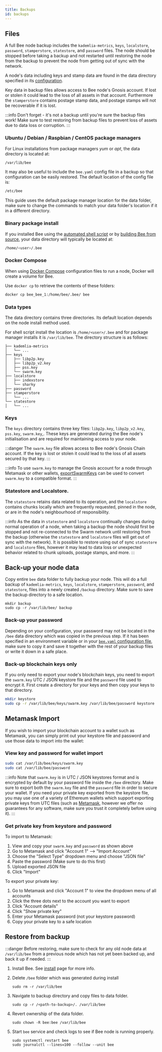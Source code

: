 ```yaml
---
title: Backups
id: backups
---
```


## Files

A full Bee node backup includes the `kademlia-metrics`,  `keys`,  `localstore`,  `password`,  `stamperstore`,  `statestore`, and `password` files. The node should be stopped before taking a backup and not restarted until restoring the node from the backup to prevent the node from getting out of sync with the network.

A node's data including keys and stamp data are found in the data directory specified in its [configuration](configuration).

Key data in backup files allows access to Bee node's Gnosis account. If lost or stolen it could lead to the loss of all assets in that account. Furthermore the `stamperstore` contains postage stamp data, and postage stamps will not be recoverable if it is lost.

:::info
Don't forget - it's not a backup until you're sure the backup files work! Make sure to test restoring from backup files to prevent loss of assets due to data loss or corruption.
:::

### Ubuntu / Debian / Raspbian / CentOS package managers

For Linux installations from package managers _yum_ or _apt_, the data directory is located at:

```bash
/var/lib/bee
```

It may also be useful to include the `bee.yaml` config file in a backup so that configuration can be easily restored. The default location of the config file is:

```bash
/etc/bee
```

This guide uses the default package manager location for the data folder, make sure to change the commands to match your data folder's location if it in a different directory.

### Binary package install

If you installed Bee using the [automated shell script](/docs/bee/installation/install#shell-script-install) or by [building Bee from source](/docs/bee/installation/build-from-source), your data directory will typically be located at:

```bash
/home/<user>/.bee
```

### Docker Compose

When using [Docker Compose](/docs/bee/installation/docker) configuration files to run a node, Docker will create a volume for Bee.

Use `docker cp` to retrieve the contents of these folders:

```bash
docker cp bee_bee_1:/home/bee/.bee/ bee
```

### Data types

The data directory contains three directories. Its default location depends on the node install method used.

For shell script install the location is `/home/<user>/.bee` and for package manager installs it is `/var/lib/bee`. The directory structure is as follows:

```
├── kademlia-metrics
│   └── ...
├── keys
│   ├── libp2p.key
│   ├── libp2p_v2.key
│   ├── pss.key
│   └── swarm.key
├── localstore
│   ├── indexstore
│   └── sharky
├── password
├── stamperstore
│   └── ...
└── statestore
│   └── ...
```


### Keys

The `keys` directory contains three key files: `libp2p.key`,  `libp2p_v2.key`,  `pss.key`,  `swarm.key`,. These keys are generated during the Bee node's initialisation and are required for maintaining access to your node.

:::danger
The `swarm.key` file allows access to Bee node's Gnosis Chain account. If the key is lost or stolen it could lead to the loss of all assets secured by that key.
:::

:::info
To use `swarm.key` to manage the Gnosis account for a node through Metamask or other wallets, [exportSwarmKeys](https://github.com/ethersphere/exportSwarmKey) can be used to convert `swarm.key` to a compatible format.
:::

### Statestore and Localstore.

The `statestore` retains data related to its operation, and the `localstore` contains chunks locally which are frequently requested, pinned in the node, or are in the node's neighbourhood of responsibility.

:::info
As the data in `statestore` and `localstore` continually changes during normal operation of a node, when taking a backup the node should first be stopped and not re-connected to the Swarm network until restoring from the backup (otherwise the `statestore` and `localstore` files will get out of sync with the network). It is possible to restore using out of sync `statestore` and `localstore` files, however it may lead to data loss or unexpected behavior related to chunk uploads, postage stamps, and more. 
:::

## Back-up your node data


Copy entire `bee` data folder to fully backup your node. This will do a full backup of `kademlia-metrics`,  `keys`,  `localstore`,  `stamperstore`, `password`, and `statestore`, files into a newly created `/backup` directory. Make sure to save the backup directory to a safe location.

```
mkdir backup
sudo cp -r /var/lib/bee/ backup
```
    
### Back-up your password 

Depending on your configuration, your password may not be located in the `/bee` data directory which was copied in the previous step. If it has been specified in an environment variable or in your [`bee.yaml` configuration file](/docs/bee/working-with-bee/configuration#default-data-and-config-directories), make sure to copy it and save it together with the rest of your backup files or write it down in a safe place.


### Back-up blockchain keys only

If you only need to export your node's blockchain keys, you need to export the `swarm.key` UTC / JSON keystore file and the `password` file used to encrypt it. First create a directory for your keys and then copy your keys to that directory.


```bash
mkdir keystore
sudo cp -r /var/lib/bee/keys/swarm.key /var/lib/bee/password keystore    
```

## Metamask Import

If you wish to import your blockchain account to a wallet such as Metamask, you can simply print out your keystore file and password and use those data to import into the wallet:

### View key and password for wallet import 

```bash
sudo cat /var/lib/bee/keys/swarm.key 
sudo cat /var/lib/bee/password
```

:::info
Note that `swarm.key` is in UTC / JSON keystores format and is encrypted by default by your password file inside the `/bee` directory. Make sure to export both the `swarm.key` file and the `password` file in order to secure your wallet. If you need your private key exported from the keystore file, you may use one of a variety of Ethereum wallets which support exporting private keys from UTC files (such as [Metamask](https://metamask.io/), however we offer no guarantees for any software, make sure you trust it completely before using it). 
:::

### Get private key from keystore and password

To import to Metamask:

1. View and copy your `swarm.key` and `password` as shown above
2. Go to Metamask and click "Account 1" --> "Import Account"
3. Choose the "Select Type" dropdown menu and choose "JSON file"
4. Paste the password (Make sure to do this first)
5. Upload exported JSON file  
6. Click "Import"

To export your private key:

1. Go to Metamask and click "Account 1" to view the dropdown menu of all accounts
2. Click the three dots next to the account you want to export
3. Click "Account details"
4. Click "Show private key"
5. Enter your Metamask password (not your keystore password)
6. Copy your private key to a safe location


## Restore from backup

:::danger
Before restoring, make sure to check for any old node data at `/var/lib/bee` from a previous node which has not yet been backed up, and back it up if needed.
:::


1. Install Bee. See [install](/docs/bee/installation/install/) page for more info.

1. Delete `/bee` folder which was generated during install

    ```
    sudo rm -r /var/lib/bee
    ```

1. Navigate to backup directory and copy files to data folder.

    ```
    sudo cp -r /<path-to-backup>/. /var/lib/bee
    ```
    
1. Revert ownership of the data folder. 
    ```
    sudo chown -R bee:bee /var/lib/bee
    ```
1. Start `bee` service and check logs to see if Bee node is running properly.
    ```
    sudo systemctl restart bee
    sudo journalctl --lines=100 --follow --unit bee      
    ```
